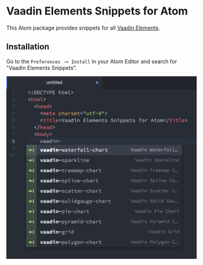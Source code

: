 # Vaadin Elements Snippets for Atom

This Atom package provides snippets for all [Vaadin Elements](https://vaadin.com/elements).

## Installation

Go to the `Preferences -> Install` in your Atom Editor and search for "Vaadin Elements Snippets".

![Vaadin Elements Snippets](https://raw.githubusercontent.com/tehapo/atom-vaadin-elements-snippets/master/screenshot.png)
